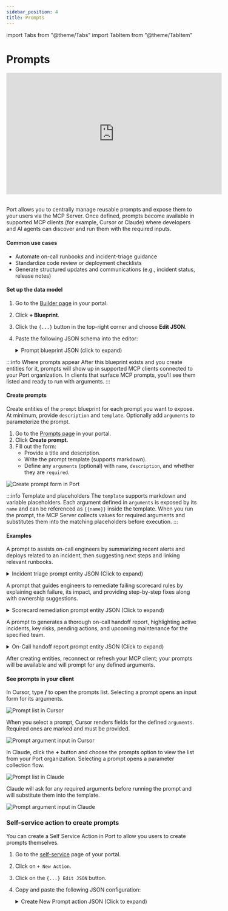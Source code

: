 ```yaml
---
sidebar_position: 4
title: Prompts
---
```


import Tabs from "@theme/Tabs"
import TabItem from "@theme/TabItem"

# Prompts

<center>
<div className="video-container">
  <iframe 
    style={{borderRadius:'4px'}}
    width="568"
    height="320"
    src="https://www.youtube.com/embed/ZfOJcl0P31s" 
    title="YouTube video player" 
    frameborder="0" 
    allow="accelerometer; autoplay; clipboard-write; encrypted-media; gyroscope; picture-in-picture; web-share" 
    allowfullscreen>
  </iframe>
</div>
</center>
<br/>

Port allows you to centrally manage reusable prompts and expose them to your users via the MCP Server. Once defined, prompts become available in supported MCP clients (for example, Cursor or Claude) where developers and AI agents can discover and run them with the required inputs.

#### Common use cases

- Automate on-call runbooks and incident-triage guidance
- Standardize code review or deployment checklists
- Generate structured updates and communications (e.g., incident status, release notes)

#### Set up the data model

1. Go to the [Builder page](https://app.getport.io/settings/data-model) in your portal.
2. Click **+ Blueprint**.
3. Click the `{...}` button in the top-right corner and choose **Edit JSON**.
4. Paste the following JSON schema into the editor:

    <details>
    <summary>Prompt blueprint JSON (click to expand)</summary>

    ```json showLineNumbers
    {
        "identifier": "prompt",
        "title": "Prompt",
        "icon": "Microservice",
        "ownership": {
            "type": "Direct",
            "title": "Owning Teams"
        },
        "schema": {
            "properties": {
                "description": {
                    "type": "string",
                    "title": "Description"
                },
                "arguments": {
                    "items": {
                        "type": "object",
                        "properties": {
                            "name": {
                                "type": "string",
                                "description": "The name of the argument parameter"
                            },
                            "description": {
                                "type": "string",
                                "description": "A description of what this argument is for"
                            },
                            "required": {
                                "type": "boolean",
                                "description": "Whether this argument is required or optional",
                                "default": false
                            }
                        },
                        "required": [
                            "name",
                            "description"
                        ]
                    },
                    "type": "array",
                    "title": "Arguments"
                },
                "template": {
                    "icon": "DefaultProperty",
                    "type": "string",
                    "title": "Prompt Template",
                    "format": "markdown"
                }
            },
            "required": [
                "description",
                "template"
            ]
        },
        "mirrorProperties": {},
        "calculationProperties": {},
        "aggregationProperties": {},
        "relations": {}
    }
    ```
    </details>

:::info Where prompts appear
After this blueprint exists and you create entities for it, prompts will show up in supported MCP clients connected to your Port organization. In clients that surface MCP prompts, you’ll see them listed and ready to run with arguments.
:::

#### Create prompts

Create entities of the `prompt` blueprint for each prompt you want to expose. At minimum, provide `description` and `template`. Optionally add `arguments` to parameterize the prompt.

1. Go to the [Prompts page](https://app.getport.io/prompts) in your portal.
2. Click **Create prompt**.
3. Fill out the form:
   - Provide a title and description.
   - Write the prompt template (supports markdown).
   - Define any `arguments` (optional) with `name`, `description`, and whether they are `required`.

![Create prompt form in Port](/img/ai-agents/PortPromptForm.png)

:::info Template and placeholders
The `template` supports markdown and variable placeholders. Each argument defined in `arguments` is exposed by its `name` and can be referenced as `{{name}}` inside the template. When you run the prompt, the MCP Server collects values for required arguments and substitutes them into the matching placeholders before execution.
:::

#### Examples

<Tabs groupId="prompt-examples" queryString>
<TabItem value="incident-triage" label="Incident triage">

A prompt to assists on-call engineers by summarizing recent alerts and deploys related to an incident, then suggesting next steps and linking relevant runbooks.

<details>
<summary>Incident triage prompt entity JSON (Click to expand)</summary>

```json showLineNumbers
{
  "identifier": "incident_response_assistant",
  "title": "Incident Response Assistant",
  "team": [],
  "properties": {
    "description": "Assists with incident response by summarizing critical alerts, recent deploys, and suggesting next steps with relevant dashboards and runbooks",
    "arguments": [
      {
        "name": "service_name",
        "required": true,
        "description": "The name of the service experiencing the incident"
      },
      {
        "name": "environment",
        "required": false,
        "description": "The environment where the incident is occurring (e.g., production, staging)"
      },
      {
        "name": "incident_id",
        "required": true,
        "description": "The unique identifier for the incident"
      },
      {
        "name": "timeframe",
        "required": false,
        "description": "The time period to analyze (e.g., '24 hours', '1 week')"
      }
    ],
    "template": "You are assisting with an incident in the {{service_name}} service ({{environment}}).\nIncident ID: {{incident_id}}\n\nFor the last {{timeframe}}:\n- Summarize critical alerts and recent deploys\n- Suggest next steps and owners\n- Link relevant dashboards/runbooks"
  },
  "relations": {},
  "icon": "Microservice"
}
```
</details>


</TabItem>
<TabItem value="scorecard-remediation" label="Scorecard remediation">

A prompt that guides engineers to remediate failing scorecard rules by explaining each failure, its impact, and providing step-by-step fixes along with ownership suggestions.

<details>
<summary>Scorecard remediation prompt entity JSON (Click to expand)</summary>

```json showLineNumbers
{
  "identifier": "scorecard_remediation_guide",
  "title": "Scorecard Remediation Guide",
  "team": [],
  "properties": {
    "description": "Generate detailed remediation steps for failing scorecard rules, including what's failing, why it matters, step-by-step fixes, and ownership assignments",
    "arguments": [
      {
        "name": "service_name",
        "required": true,
        "description": "The name of the service that needs scorecard remediation"
      },
      {
        "name": "scorecard_name",
        "required": true,
        "description": "The name of the scorecard with failing rules"
      }
    ],
    "template": "For {{service_name}}, generate remediation steps for failing rules in the \"{{scorecard_name}}\" scorecard.\n\nFor each failing rule:\n- What is failing\n- Why it matters\n- Step-by-step remediation\n- Owners and suggested timeline"
  },
  "relations": {},
  "icon": "Microservice"
}
```
</details>


</TabItem>
<TabItem value="on-call-handoff" label="On-call handoff summary">

A prompt to generates a thorough on-call handoff report, highlighting active incidents, key risks, pending actions, and upcoming maintenance for the specified team.

<details>
<summary>On-Call handoff report prompt entity JSON (Click to expand)</summary>

```json showLineNumbers
{
  "identifier": "oncall_handoff_report",
  "title": "On-Call Handoff Report",
  "team": [],
  "properties": {
    "description": "Generate comprehensive on-call handoff documentation including active incidents, risks, pending actions, and upcoming maintenance windows",
    "arguments": [
      {
        "name": "team",
        "required": true,
        "description": "The team name for which to create the on-call handoff"
      },
      {
        "name": "timeframe",
        "required": true,
        "description": "The time period to cover in the handoff (e.g., 'last 24 hours', 'past week')"
      }
    ],
    "template": "Create an on-call handoff for {{team}} for the last {{timeframe}}.\n\nInclude:\n- Active incidents and current status\n- Top risks and mitigations\n- Pending actions and owners\n- Upcoming maintenance windows"
  },
  "relations": {},
  "icon": "Microservice"
}
```
</details>



</TabItem>
</Tabs>

After creating entities, reconnect or refresh your MCP client; your prompts will be available and will prompt for any defined arguments.

#### See prompts in your client

<Tabs groupId="prompt-ui" queryString>
<TabItem value="cursor" label="Cursor">

In Cursor, type **/** to open the prompts list. Selecting a prompt opens an input form for its arguments.

![Prompt list in Cursor](/img/ai-agents/MCPCursorPromptList.png)

When you select a prompt, Cursor renders fields for the defined `arguments`. Required ones are marked and must be provided.

![Prompt argument input in Cursor](/img/ai-agents/MCPCursorPromptInput.png)

</TabItem>
<TabItem value="claude" label="Claude">

In Claude, click the **+** button and choose the prompts option to view the list from your Port organization. Selecting a prompt opens a parameter collection flow.

![Prompt list in Claude](/img/ai-agents/MCPClaudePromptList.png)

Claude will ask for any required arguments before running the prompt and will substitute them into the template.

![Prompt argument input in Claude](/img/ai-agents/MCPClaudePromptInput.png)

</TabItem>
</Tabs>


### Self-service action to create prompts
You can create a Self Service Action in Port to allow you users to create prompts themselves.

1. Go to the [self-service](https://app.getport.io/self-serve) page of your portal.
2. Click on `+ New Action`.
3. Click on the `{...} Edit JSON` button.
4. Copy and paste the following JSON configuration:

    <details>
    <summary>Create New Prompt action JSON (Click to expand)</summary>

    ```json showLineNumbers
    {
    "identifier": "create_new_prompt",
    "title": "Create New Prompt",
    "icon": "Microservice",
    "description": "Create prompt templates that appear in MCP clients (Claude, Cursor, VS Code, etc.) connected to your Port organization. Users can select prompts, provide required arguments, and get contextual AI assistance with dynamic data from Port.",
    "trigger": {
        "type": "self-service",
        "operation": "CREATE",
        "userInputs": {
        "properties": {
            "arguments": {
            "type": "array",
            "title": "Template Arguments",
            "description": "Define arguments that users will provide when running this prompt. Each argument becomes available as {{argument_name}} placeholder in the template. Required arguments must be provided before prompt execution.",
            "items": {
                "type": "object",
                "properties": {
                "name": {
                    "type": "string",
                    "title": "Argument Name",
                    "pattern": "^[a-zA-Z_][a-zA-Z0-9_]*$",
                    "description": "The parameter name that will be substituted in the template using {{name}} syntax (e.g., 'service_name', 'environment', 'incident_id')"
                },
                "description": {
                    "type": "string",
                    "title": "Argument Description",
                    "description": "Clear description explaining what this argument represents and how it's used in the prompt context"
                },
                "is_required": {
                    "type": "boolean",
                    "title": "Is Required",
                    "default": false,
                    "description": "When true, the MCP client (Claude, Cursor, VS Code) will require this argument before executing the prompt"
                }
                }
            }
            },
            "owning_team": {
            "type": "string",
            "title": "Owning Team (Optional)",
            "description": "The team that will own and maintain this prompt template",
            "format": "entity",
            "blueprint": "_team"
            },
            "prompt_title": {
            "type": "string",
            "title": "Prompt Title",
            "description": "Human-readable name for this prompt (displayed in MCP clients like Claude, Cursor, and VS Code)",
            "minLength": 3,
            "maxLength": 50
            },
            "prompt_template": {
            "type": "string",
            "title": "Prompt Template",
            "description": "The prompt content with placeholders for dynamic values. Use {{argument_name}} to reference arguments (e.g., 'Analyze service {{service_name}} in {{environment}}'). Supports markdown formatting. The MCP Server substitutes values into {{}} placeholders when the prompt runs.",
            "minLength": 20,
            "format": "multi-line"
            },
            "prompt_description": {
            "type": "string",
            "title": "Description",
            "description": "Explain what this prompt does and when to use it. This description helps users select the right prompt from the MCP client interface.",
            "minLength": 10,
            "maxLength": 500,
            "format": "multi-line"
            }
        },
        "required": [
            "prompt_title",
            "prompt_description",
            "prompt_template"
        ],
        "order": [
            "prompt_title",
            "prompt_description",
            "prompt_template",
            "arguments",
            "owning_team"
        ],
        "titles": {}
        },
        "blueprintIdentifier": "prompt"
    },
    "invocationMethod": {
        "type": "UPSERT_ENTITY",
        "blueprintIdentifier": "prompt",
        "mapping": {
        "identifier": "{{ .inputs.prompt_title | ascii_downcase | gsub(\" \"; \"_\") | gsub(\"[^a-z0-9_]\"; \"\") }}",
        "title": "{{ .inputs.prompt_title }}",
        "team": "{{ if (.inputs.owning_team | type) == \"object\" then [.inputs.owning_team.identifier] else [] end }}",
        "properties": {
            "template": "{{ .inputs.prompt_template }}",
            "arguments": "{{ (.inputs.arguments // []) | map({name: .name, description: .description, required: .is_required}) }}",
            "description": "{{ .inputs.prompt_description }}"
        }
        }
    },
    "requiredApproval": false
    }
    ```

    </details>